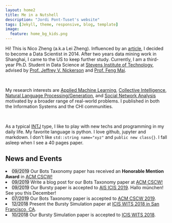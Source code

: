 ```yaml
---
layout: home2
title: Me in a Nutshell
description: "Jordi Pont-Tuset's website"
tags: [Jekyll, theme, responsive, blog, template]
image:
  feature: home_bg_kids.png
---
```


<p>Hi! This is Nico Zheng (a.k.a Lei Zheng). Influenced by an <a href="https://datascopeanalytics.com/blog/are-you-really-any-good-at-threes/" target="_blank">article</a>, I decided to become a Data Scientist in 2014. After two years data mining work in Shanghai, I came to the US to keep further study. Currently, I am a third-year Ph.D. Student in Data Science at <a href="https://www.stevens.edu/" target="_blank">Stevens Institute of Technology</a>, advised by <a href="https://web.stevens.edu/facultyprofile/?id=672" target="_blank">Prof. Jeffrey V. Nickerson</a> and <a href="http://fengmai.net/" target="_blank">Prof. Feng Mai</a>. </p>
<br />
<p>My research interests are <a href="https://en.wikipedia.org/wiki/Machine_learning" target="_blank">Applied Machine Learning</a>, <a href="https://en.wikipedia.org/wiki/Collective_intelligence" target="_blank">Collective Intelligence</a>, <a href="https://en.wikipedia.org/wiki/Natural_language_processing" target="_blank">Natural Language Processing/Generation</a>, and <a href="https://en.wikipedia.org/wiki/Social_network_analysis" target="_blank">Social Network Analysis</a> motivated by a broader range of real-world problems. I published in both the Information Systems and the CHI communities.</p>
<br/>
<p>As a typical <a href="https://www.16personalities.com/intj-personality" target="_blank">INTJ</a> type, I like to play with new techs and programming in my daily life. My favorite language is python. I love github, jupyter and markdown. I don't like <code>std::string name="xyz"</code> and <code>public new class{}</code>. I fall asleep when I see a 40 pages paper.</p>

## News and Events
<li> <span style="background-color: #e6e6e6">09/2019</span> Our Bots Taxonomy paper has received an <strong>Honorable Mention Award</strong> in <a href="https://icis2019.aisconferences.org/" target="_blank"> ACM CSCW! </a></li>
<li> <span style="background-color: #e6e6e6">09/2019</span> Write a blog post for our Bots Taxonomy paper at <a href="https://icis2019.aisconferences.org/" target="_blank"> ACM CSCW! </a> </li>
<li> <span style="background-color: #e6e6e6">09/2019</span> Our Bursty paper is accepted to <a href="https://icis2019.aisconferences.org/" target="_blank">AIS ICIS 2019</a>. Hallo münchen! See you this December!</li>
<li> <span style="background-color: #e6e6e6">07/2019</span> Our Bots Taxonomy paper is accepted to <a href="http://cscw.acm.org/2019/" target="_blank">ACM CSCW 2019</a>. </li>
<li> <span style="background-color: #e6e6e6">12/2018</span> Present the Bursty Simulation paper at <a href="http://witsconf.org/" target="_blank">ICIS WITS 2018 in San Francisco, CA</a>. </li>
<li> <span style="background-color: #e6e6e6">10/2018</span> Our Bursty Simulation paper is accepted to <a href="http://witsconf.org/" target="_blank">ICIS WITS 2018</a>. </li>
